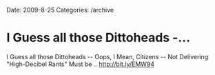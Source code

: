 Date: 2009-8-25
Categories: /archive

# I Guess all those Dittoheads -...

I Guess all those Dittoheads -- Oops, I Mean, Citizens -- Not Delivering &quot;High-Decibel Rants&quot; Must be .. <a href="http://bit.ly/EMW94" rel="nofollow">http://bit.ly/EMW94</a>
